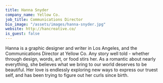 ```yaml
---
title: Hanna Snyder
company_name: Yellow Co.
job_title: Communications Director
bio_image: "/assets/images/hanna-snyder.jpg"
website: http://hancreative.co/
is_guest: false
---
```


Hanna is a graphic designer and writer in Los Angeles, and the Communications Director at Yellow Co. Any story well told - whether through design, words, art, or food stirs her. As a romantic about nearly everything, she believes what we bring to our world deserves to be beautiful. Her love is endlessly exploring new ways to express our truest self, and has been trying to figure out her curls since birth.
